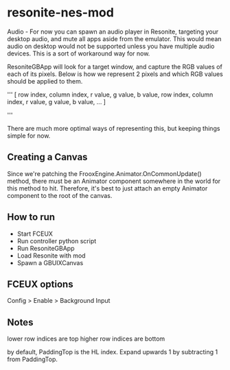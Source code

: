 # resonite-nes-mod

Audio - For now you can spawn an audio player in Resonite, targeting your desktop audio, and mute all apps aside from the emulator. This would mean audio on desktop would not be supported unless you have multiple audio devices. This is a sort of workaround way for now.



ResoniteGBApp will look for a target window, and capture the RGB values of each of its pixels.
Below is how we represent 2 pixels and which RGB values should be applied to them.

'''
	[
	row index, column index, r value, g value, b value,
	row index, column index, r value, g value, b value,
	...
	]
	
'''

There are much more optimal ways of representing this, but keeping things simple for now.








## Creating a Canvas
Since we're patching the FrooxEngine.Animator.OnCommonUpdate() method, there must be an Animator component somewhere in the world for this method to hit. 
Therefore, it's best to just attach an empty Animator component to the root of the canvas.




## How to run
* Start FCEUX
* Run controller python script
* Run ResoniteGBApp
* Load Resonite with mod
* Spawn a GBUIXCanvas


## FCEUX options
Config > Enable > Background Input


## Notes
lower row indices are top
higher row indices are bottom

by default, PaddingTop is the HL index. Expand upwards 1 by subtracting 1 from PaddingTop.
